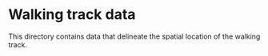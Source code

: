 # Walking track data

This directory contains data that delineate the spatial location of the walking track. 
